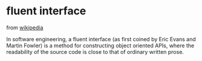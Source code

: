 # fluent interface

from [wikipedia](https://en.wikipedia.org/wiki/Fluent_interface)

In software engineering, a fluent interface (as first coined by Eric Evans and
Martin Fowler) is a method for constructing object oriented APIs, where the
readability of the source code is close to that of ordinary written prose.
